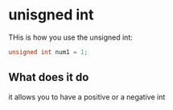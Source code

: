 # unisgned int

THis is how you use the unsigned int:

```c
unsigned int num1 = 1;
```

## What does it do
it allows you to have a positive or a negative int
